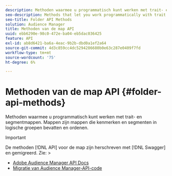 ```yaml
---
description: Methoden waarmee u programmatisch kunt werken met trait- en segmentmappen. Mappen zijn mappen die kenmerken en segmenten in logische groepen bevatten en ordenen.
seo-description: Methods that let you work programmatically with trait and segment folders. Folders are directories that hold and organize traits and segments in logical groups.
seo-title: Folder API Methods
solution: Audience Manager
title: Methoden van de map API
uuid: ebb6290e-98c0-472e-ba04-eb5dac036425
feature: API
exl-id: ab8d6421-ba6a-4eac-9b2b-dbd0a1ef2a64
source-git-commit: 4d3c859cc4dc5294286680b0e63c287e0409f7fd
workflow-type: tm+mt
source-wordcount: '75'
ht-degree: 6%

---
```


# Methoden van de map API {#folder-api-methods}

Methoden waarmee u programmatisch kunt werken met trait- en segmentmappen. Mappen zijn mappen die kenmerken en segmenten in logische groepen bevatten en ordenen.

<!-- api-folders.xml -->

>[!IMPORTANT]
>
>De methoden [!DNL API] voor de map zijn herschreven met [!DNL Swagger] en gemigreerd. Zie: >
>* [ Adobe Audience Manager API Docs ](https://bank.demdex.com/portal/swagger/index.html)
>* [Migratie van Audience Manager-API-code](../../api/api-swagger-migration.md)
